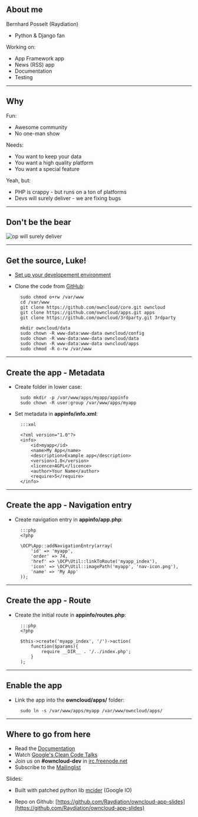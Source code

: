 ## About me

Bernhard Posselt (Raydiation)

* Python & Django fan

Working on:

* App Framework app
* News (RSS) app
* Documentation
* Testing


---

## Why

Fun:

* Awesome community
* No one-man show

Needs:

* You want to keep your data
* You want a high quality platform
* You want a special feature

Yeah, but:

* PHP is crappy - but runs on a ton of platforms
* Devs will surely deliver - we are fixing bugs

---

## Don't be the bear

![op will surely deliver](http://cdn.overclock.net/b/b4/b43ddc98_Op_will_surely_deliver_Weird_Video_Game_Facts_Part_7-s500x375-138152-535.jpeg)

---

## Get the source, Luke!

* [Set up your developement environment](http://doc.owncloud.org/server/5.0/admin_manual/installation.html#prerequisites)

* Clone the code from [GitHub](https://github.com/owncloud):

        sudo chmod o+rw /var/www
        cd /var/www
        git clone https://github.com/owncloud/core.git owncloud
        git clone https://github.com/owncloud/apps.git apps
        git clone https://github.com/owncloud/3rdparty.git 3rdparty

        mkdir owncloud/data
        sudo chown -R www-data:www-data owncloud/config
        sudo chown -R www-data:www-data owncloud/data
        sudo chown -R www-data:www-data owncloud/apps
        sudo chmod -R o-rw /var/www

---

## Create the app - Metadata

* Create folder in lower case:

        sudo mkdir -p /var/www/apps/myapp/appinfo
        sudo chown -R user:group /var/www/apps/myapp

* Set metadata in __appinfo/info.xml__:

        :::xml

        <?xml version="1.0"?>
        <info>
            <id>myapp</id>
            <name>My App</name>
            <description>Example app</description>
            <version>1.0</version>
            <licence>AGPL</licence>
            <author>Your Name</author>
            <require>5</require>
        </info>

---

## Create the app - Navigation entry

* Create navigation entry in __appinfo/app.php__:

        :::php
        <?php

        \OCP\App::addNavigationEntry(array( 
            'id' => 'myapp',
            'order' => 74,
            'href' => \OCP\Util::linkToRoute('myapp_index'),
            'icon' => \OCP\Util::imagePath('myapp', 'nav-icon.png'),
            'name' => 'My App'
        ));

---

## Create the app - Route       

* Create the initial route in __appinfo/routes.php__:

        :::php
        <?php

        $this->create('myapp_index', '/')->action(
            function($params){
                require __DIR__ . '/../index.php';
            }
        );


---

## Enable the app



* Link the app into the __owncloud/apps/__ folder:

        sudo ln -s /var/www/apps/myapp /var/www/owncloud/apps/



---

## Where to go from here

* Read the [Documentation](http://doc.owncloud.org/server/master/developer_manual/app/index.html)
* Watch [Google's Clean Code Talks](http://www.youtube.com/watch?v=4F72VULWFvc&playnext=1&list=PLBDAB2BA83BB6588E&feature=results_main)
* Join us on __#owncloud-dev__ in [irc.freenode.net](irc://irc.freenode.net)
* Subscribe to the [Mailinglist](https://mail.kde.org/mailman/listinfo/owncloud)

Slides:

* Built with patched python lib [mcider](https://github.com/ogom/python-mcider) (Google IO)

* Repo on Github: [https://github.com/Raydiation/owncloud-app-slides](https://github.com/Raydiation/owncloud-app-slides)

